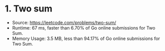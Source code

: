 # 1. Two sum

- Source: https://leetcode.com/problems/two-sum/
- Runtime: 67 ms, faster than 6.70% of Go online submissions for Two Sum.
- Memory Usage: 3.5 MB, less than 94.17% of Go online submissions for Two Sum.